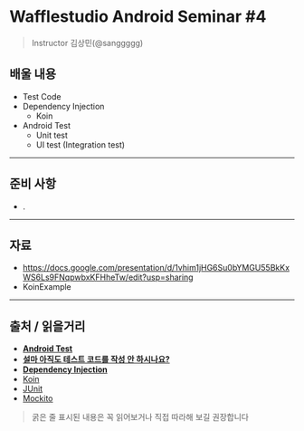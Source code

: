 # Wafflestudio Android Seminar #4

> Instructor 김상민(@sanggggg)

## 배울 내용
- Test Code
- Dependency Injection
  - Koin
- Android Test
  - Unit test
  - UI test (Integration test)

---

## 준비 사항
- .

---

## 자료
- https://docs.google.com/presentation/d/1vhim1jHG6Su0bYMGU55BkKxWS6Ls9FNqpwbxKFHheTw/edit?usp=sharing
- KoinExample

---

## 출처 / 읽을거리
- **[Android Test](https://developer.android.com/studio/test?hl=ko)**
- **[설마 아직도 테스트 코드를 작성 안 하시나요?](https://medium.com/@ssowonny/%EC%84%A4%EB%A7%88-%EC%95%84%EC%A7%81%EB%8F%84-%ED%85%8C%EC%8A%A4%ED%8A%B8-%EC%BD%94%EB%93%9C%EB%A5%BC-%EC%9E%91%EC%84%B1-%EC%95%88-%ED%95%98%EC%8B%9C%EB%82%98%EC%9A%94-b54ec61ef91a)**
- **[Dependency Injection](https://medium.com/@jang.wangsu/di-dependency-injection-%EC%9D%B4%EB%9E%80-1b12fdefec4f)**
- [Koin](https://start.insert-koin.io/#/quickstart/kotlin)
- [JUnit](https://devuna.tistory.com/39)
- [Mockito](https://site.mockito.org/)

> 굵은 줄 표시된 내용은 꼭 읽어보거나 직접 따라해 보길 권장합니다
